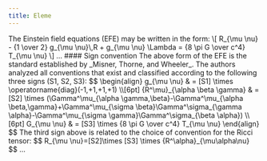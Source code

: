 ```yaml
---
title: Eleme
---
```


<p>The Einstein field equations (EFE) may be written in the form: \[ R_{\mu \nu} - {1 \over 2} g_{\mu \nu}\,R + g_{\mu \nu} \Lambda = {8 \pi G \over c^4} T_{\mu \nu} \] ... #### Sign convention The above form of the EFE is the standard established by _Misner, Thorne, and Wheeler_. The authors analyzed all conventions that exist and classified according to the following three signs (S1, S2, S3): $$ \begin{align} g_{\mu \nu} &amp; = [S1] \times \operatorname{diag}(-1,+1,+1,+1) \\[6pt] {R^\mu}_{\alpha \beta \gamma} &amp; = [S2] \times (\Gamma^\mu_{\alpha \gamma,\beta}-\Gamma^\mu_{\alpha \beta,\gamma}+\Gamma^\mu_{\sigma \beta}\Gamma^\sigma_{\gamma \alpha}-\Gamma^\mu_{\sigma \gamma}\Gamma^\sigma_{\beta \alpha}) \\[6pt] G_{\mu \nu} &amp; = [S3] \times {8 \pi G \over c^4} T_{\mu \nu} \end{align} $$ The third sign above is related to the choice of convention for the Ricci tensor: $$ R_{\mu \nu}=[S2]\times [S3] \times {R^\alpha}_{\mu\alpha\nu} $$ ...</p>